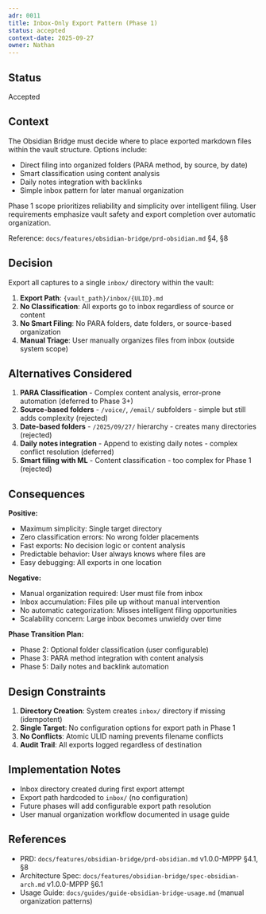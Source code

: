 ```yaml
---
adr: 0011
title: Inbox-Only Export Pattern (Phase 1)
status: accepted
context-date: 2025-09-27
owner: Nathan
---
```


## Status

Accepted

## Context

The Obsidian Bridge must decide where to place exported markdown files within the vault structure. Options include:
- Direct filing into organized folders (PARA method, by source, by date)
- Smart classification using content analysis
- Daily notes integration with backlinks
- Simple inbox pattern for later manual organization

Phase 1 scope prioritizes reliability and simplicity over intelligent filing. User requirements emphasize vault safety and export completion over automatic organization.

Reference: `docs/features/obsidian-bridge/prd-obsidian.md` §4, §8

## Decision

Export all captures to a single `inbox/` directory within the vault:

1. **Export Path**: `{vault_path}/inbox/{ULID}.md`
2. **No Classification**: All exports go to inbox regardless of source or content
3. **No Smart Filing**: No PARA folders, date folders, or source-based organization
4. **Manual Triage**: User manually organizes files from inbox (outside system scope)

## Alternatives Considered

1. **PARA Classification** - Complex content analysis, error-prone automation (deferred to Phase 3+)
2. **Source-based folders** - `/voice/`, `/email/` subfolders - simple but still adds complexity (rejected)
3. **Date-based folders** - `/2025/09/27/` hierarchy - creates many directories (rejected)
4. **Daily notes integration** - Append to existing daily notes - complex conflict resolution (deferred)
5. **Smart filing with ML** - Content classification - too complex for Phase 1 (rejected)

## Consequences

**Positive:**
- Maximum simplicity: Single target directory
- Zero classification errors: No wrong folder placements
- Fast exports: No decision logic or content analysis
- Predictable behavior: User always knows where files are
- Easy debugging: All exports in one location

**Negative:**
- Manual organization required: User must file from inbox
- Inbox accumulation: Files pile up without manual intervention
- No automatic categorization: Misses intelligent filing opportunities
- Scalability concern: Large inbox becomes unwieldy over time

**Phase Transition Plan:**
- Phase 2: Optional folder classification (user configurable)
- Phase 3: PARA method integration with content analysis
- Phase 5: Daily notes and backlink automation

## Design Constraints

1. **Directory Creation**: System creates `inbox/` directory if missing (idempotent)
2. **Single Target**: No configuration options for export path in Phase 1
3. **No Conflicts**: Atomic ULID naming prevents filename conflicts
4. **Audit Trail**: All exports logged regardless of destination

## Implementation Notes

- Inbox directory created during first export attempt
- Export path hardcoded to `inbox/` (no configuration)
- Future phases will add configurable export path resolution
- User manual organization workflow documented in usage guide

## References

- PRD: `docs/features/obsidian-bridge/prd-obsidian.md` v1.0.0-MPPP §4.1, §8
- Architecture Spec: `docs/features/obsidian-bridge/spec-obsidian-arch.md` v1.0.0-MPPP §6.1
- Usage Guide: `docs/guides/guide-obsidian-bridge-usage.md` (manual organization patterns)
